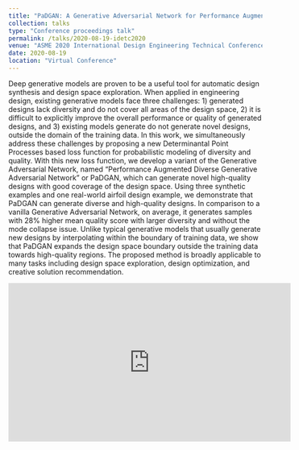 ```yaml
---
title: "PaDGAN: A Generative Adversarial Network for Performance Augmented Diverse Designs"
collection: talks
type: "Conference proceedings talk"
permalink: /talks/2020-08-19-idetc2020
venue: "ASME 2020 International Design Engineering Technical Conferences and Computers and Information in Engineering Conference (IDETC-CIE2020)"
date: 2020-08-19
location: "Virtual Conference"
---
```


Deep generative models are proven to be a useful tool for automatic design synthesis and design space exploration. When applied in engineering design, existing generative models face three challenges: 1) generated designs lack diversity and do not cover all areas of the design space, 2) it is difficult to explicitly improve the overall performance or quality of generated designs, and 3) existing models generate do not generate novel designs, outside the domain of the training data. In this work, we simultaneously address these challenges by proposing a new Determinantal Point Processes based loss function for probabilistic modeling of diversity and quality. With this new loss function, we develop a variant of the Generative Adversarial Network, named “Performance Augmented Diverse Generative Adversarial Network” or PaDGAN, which can generate novel high-quality designs with good coverage of the design space. Using three synthetic examples and one real-world airfoil design example, we demonstrate that PaDGAN can generate diverse and high-quality designs. In comparison to a vanilla Generative Adversarial Network, on average, it generates samples with 28% higher mean quality score with larger diversity and without the mode collapse issue. Unlike typical generative models that usually generate new designs by interpolating within the boundary of training data, we show that PaDGAN expands the design space boundary outside the training data towards high-quality regions. The proposed method is broadly applicable to many tasks including design space exploration, design optimization, and creative solution recommendation.

<iframe width="560" height="315" src="https://www.youtube.com/embed/JQZcaas0WfA" title="YouTube video player" frameborder="0" allow="accelerometer; autoplay; clipboard-write; encrypted-media; gyroscope; picture-in-picture" allowfullscreen></iframe>
